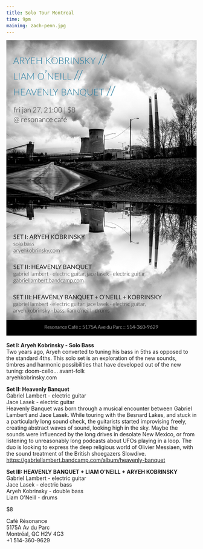 ```yaml
---
title: Solo Tour Montreal
time: 9pm
mainimg: zach-penn.jpg
---
```

![SOLO SHMOLO](/images/montreal-solo-shmolo.jpg)

**Set I: Aryeh Kobrinsky - Solo Bass**    
Two years ago, Aryeh converted to tuning his bass in 5ths as opposed to the standard 4ths. This solo set is an exploration of the new sounds, timbres and harmonic possibilities that have developed out of the new tuning: doom-cello... avant-folk  
aryehkobrinsky.com

**Set II: Heavenly Banquet**  
Gabriel Lambert - electric guitar  
Jace Lasek - electric guitar  
Heavenly Banquet was born through a musical encounter between Gabriel Lambert and Jace Lasek. While touring with the Besnard Lakes, and stuck in a particularly long sound check, the guitarists started improvising freely, creating abstract waves of sound, looking high in the sky. Maybe the sounds were influenced by the long drives in desolate New Mexico, or from listening to unreasonably long podcasts about UFOs playing in a loop. The duo is looking to express the deep religious world of Olivier Messiaen, with the sound treatment of the British shoegazers Slowdive.  
https://gabriellambert.bandcamp.com/album/heavenly-banquet

**Set III: HEAVENLY BANQUET + LIAM O'NEILL + ARYEH KOBRINSKY**  
Gabriel Lambert - electric guitar  
Jace Lasek - electric bass  
Aryeh Kobrinsky - double bass  
Liam O'Neill - drums

$8

Café Résonance  
5175A Av du Parc  
Montréal, QC H2V 4G3  
+1 514-360-9629